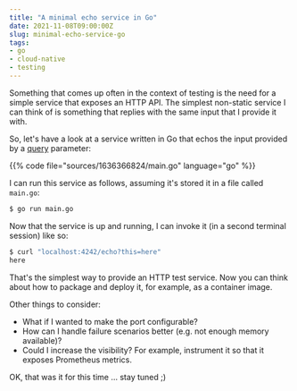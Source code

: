 ```yaml
---
title: "A minimal echo service in Go"
date: 2021-11-08T09:00:00Z
slug: minimal-echo-service-go
tags:
- go
- cloud-native
- testing
---
```


Something that comes up often in the context of testing is the need for a simple 
service that exposes an HTTP API. The simplest non-static service I can think
of is something that replies with the same input that I provide it with.

So, let's have a look at a service written in Go that echos the input provided by
a [query](https://datatracker.ietf.org/doc/html/rfc3986/#section-3.4) parameter:

{{% code file="sources/1636366824/main.go" language="go" %}}

I can run this service as follows, assuming it's stored it in a file
called `main.go`:

```sh
$ go run main.go
```

Now that the service is up and running, I can invoke it (in a second terminal
session) like so:

```sh
$ curl "localhost:4242/echo?this=here"
here
```
That's the simplest way to provide an HTTP test service. Now you can
think about how to package and deploy it, for example, as a container image.

Other things to consider:

* What if I wanted to make the port configurable?
* How can I handle failure scenarios better (e.g. not enough memory available)?
* Could I increase the visibility? For example, instrument it so that it exposes
  Prometheus metrics.

OK, that was it for this time … stay tuned ;)
